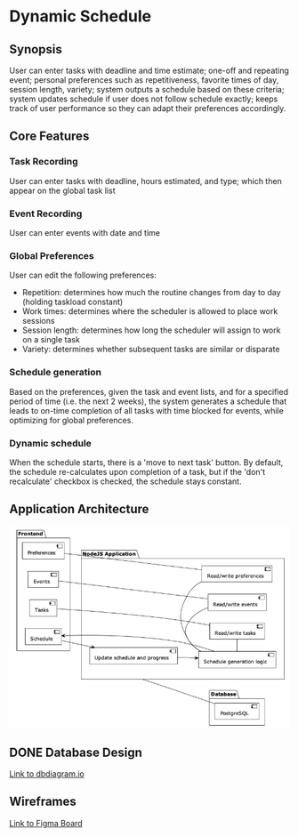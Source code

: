 # Dynamic Schedule

## Synopsis
User can enter tasks with deadline and time estimate; one-off and repeating event; personal preferences such as repetitiveness, favorite times of day, session length, variety; system outputs a schedule based on these criteria; system updates schedule if user does not follow schedule exactly; keeps track of user performance so they can adapt their preferences accordingly.

## Core Features
### Task Recording
User can enter tasks with deadline, hours estimated, and type; which then appear on the global task list
### Event Recording
User can enter events with date and time
### Global Preferences
User can edit the following preferences:
- Repetition: determines how much the routine changes from day to day (holding taskload constant)
- Work times: determines where the scheduler is allowed to place work sessions
- Session length: determines how long the scheduler will assign to work on a single task
- Variety: determines whether subsequent tasks are similar or disparate
### Schedule generation
Based on the preferences, given the task and event lists, and for a specified period of time (i.e. the next 2 weeks), the system generates a schedule that leads to on-time completion of all tasks with time blocked for events, while optimizing for global preferences.
### Dynamic schedule
When the schedule starts, there is a 'move to next task' button.  By default, the schedule re-calculates upon completion of a task, but if the 'don't recalculate' checkbox is checked, the schedule stays constant.

## Application Architecture
![](resources/img/dynamic_scheduler_architecture.png)

## DONE Database Design
[Link to dbdiagram.io](https://dbdiagram.io/d/6104a0a12ecb310fc3b79989)

## Wireframes
[Link to Figma Board](https://www.figma.com/file/gOQIXCLraoBTbB8gEilh1U/Dyanamic-Scheduler-Wireframe?node-id=0%3A1)